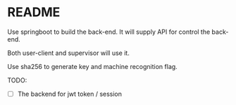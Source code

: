 # README

Use springboot to build the back-end. It will supply API for control the back-end.

Both user-client and supervisor will use it.

Use sha256 to generate key and machine recognition flag.

TODO:
- [ ] The backend for jwt token / session